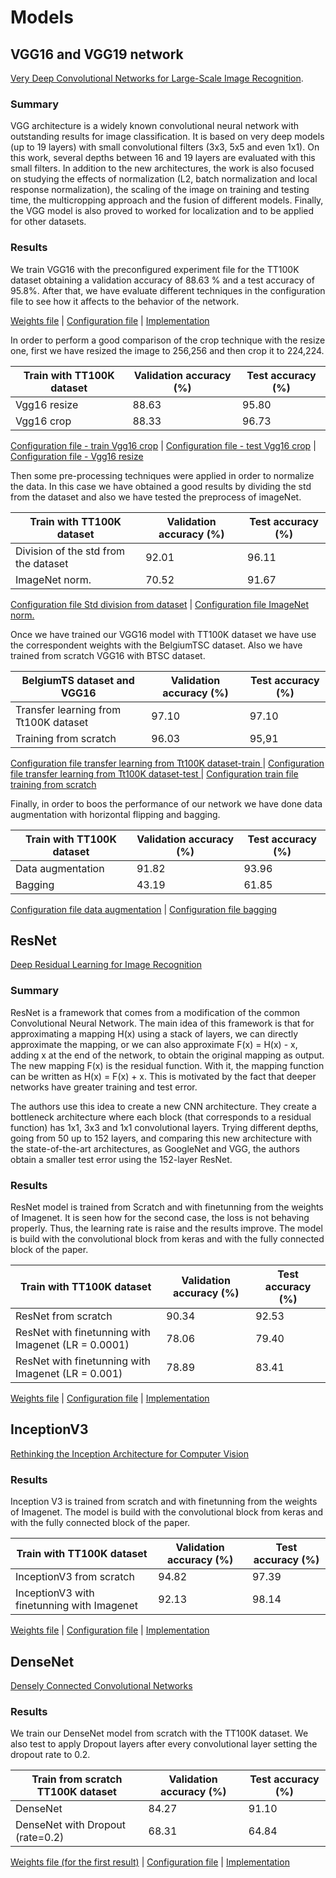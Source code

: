 # Models

## VGG16 and VGG19 network
[Very Deep Convolutional Networks for Large-Scale Image Recognition](https://arxiv.org/pdf/1409.1556.pdf).
### Summary
VGG architecture is a widely known convolutional neural network with outstanding results for image classification. It is based on very deep models (up to 19 layers) with small convolutional filters (3x3, 5x5 and even 1x1). On this work, several depths between 16 and 19 layers are evaluated with this small filters. In addition to the new architectures, the work is also focused on studying the effects of normalization (L2, batch normalization and local response normalization), the scaling of the image on training and testing time, the multicropping approach and the fusion of different models. Finally, the VGG model is also proved to worked for localization and to be applied for other datasets.
### Results

We train VGG16 with the preconfigured experiment file for the TT100K dataset obtaining a validation accuracy of 88.63 % and a test accuracy of 95.8%. After that, we have evaluate different techniques in the configuration file to see how it affects to the behavior of the network.

[Weights file](https://drive.google.com/open?id=0B06nnAKc0eZvWXhNVXZpdER6ZzQ) | [Configuration file](../config/Vgg16.py) | [Implementation](vgg.py)

In order to perform a good comparison of the crop technique with the resize one, first we have resized the image to 256,256 and then crop it to 224,224.

| Train with TT100K dataset | Validation accuracy (%) |Test accuracy (%)|
| ------------- | ------------- |----------------------|
| Vgg16 resize     |     88.63    |         95.80        |
| Vgg16 crop | 88.33 |   96.73  |

[Configuration file - train Vgg16 crop](../config/tt100ktrainVggCrop.py) | [Configuration file - test Vgg16 crop](../config/tt100ktestVggCrop.py) 
| [Configuration file - Vgg16 resize](../config/Vgg16.py) 

Then some pre-processing techniques were applied in order to normalize the data. In this case we have obtained a good results by dividing the std from the dataset and also we have tested the preprocess of imageNet.

| Train with TT100K dataset | Validation accuracy (%) |Test accuracy (%)|
| ------------- | ------------- |----------------------|
| Division of the std from the dataset     |     92.01    |         96.11        |
| ImageNet norm. | 70.52 |  91.67  |

[Configuration file Std division from dataset](../config/tt100kNormalization.py) | [Configuration file ImageNet norm.](../config/tt100kImageNetNormalization.py)

Once we have trained our VGG16 model with TT100K dataset we have use the correspondent weights with the BelgiumTSC dataset. Also we have trained from scratch VGG16 with BTSC dataset.

| BelgiumTS dataset and VGG16 | Validation accuracy (%) |Test accuracy (%)|
| ------------- | ------------- |----------------------|
| Transfer learning from Tt100K dataset  |     97.10    |         97.10       |
| Training from scratch | 96.03  |  95,91  |

[Configuration file transfer learning from Tt100K dataset-train ](../config/transferLearningtrain.py) | [Configuration file transfer learning from Tt100K dataset-test ](../config/transferLearningtest.py) | [Configuration train file training from scratch](../config/BelgiumTSscratch.py)

Finally, in order to boos the performance of our network we have done data augmentation with horizontal flipping and bagging. 

| Train with TT100K dataset | Validation accuracy (%) |Test accuracy (%)|
| ------------- | ------------- |----------------------|
| Data augmentation  |     91.82    |         93.96       |
| Bagging | 43.19  |  61.85  |

[Configuration file data augmentation](../config/DataAugmentation.py) | [Configuration file bagging](../config/Bagging.py)


## ResNet
[Deep Residual Learning for Image Recognition](https://arxiv.org/pdf/1512.03385.pdf)
### Summary
ResNet is a framework that comes from a modification of the common Convolutional Neural Network. The main idea of this framework is that for approximating a mapping H(x) using a stack of layers, we can directly approximate the mapping, or we can also approximate F(x) = H(x) - x, adding x at the end of the network, to obtain the original mapping as output. The new mapping F(x) is the residual function. With it, the mapping function can be written as H(x) = F(x) + x. This is motivated by the fact that deeper networks have greater training and test error.

The authors use this idea to create a new CNN architecture. They create a bottleneck architecture where each block (that corresponds to a residual function) has 1x1, 3x3 and 1x1 convolutional layers. Trying different depths, going from 50 up to 152 layers, and comparing this new architecture with the state-of-the-art architectures, as GoogleNet and VGG, the authors obtain a smaller test error using the 152-layer ResNet.
### Results
ResNet model is trained from Scratch and with finetunning from the weights of Imagenet. It is seen how for the second case, the loss is not behaving properly. Thus, the learning rate is raise and the results improve. The model is build with the convolutional block from keras and with the fully connected block of the paper.

| Train with TT100K dataset | Validation accuracy (%) |Test accuracy (%)|
| ------------- | ------------- |----------------------|
| ResNet from scratch      |   90.34        |      92.53           |
| ResNet with finetunning with Imagenet (LR = 0.0001) | 78.06 | 79.40     |
| ResNet with finetunning with Imagenet (LR = 0.001) |  78.89   |   83.41   |

[Weights file](https://drive.google.com/open?id=0B1fN3dKxIN8CUkVGQnh5SVFCVVE) | [Configuration file](../config/tt100kResnetFromScratch.py) | [Implementation](resnet.py)

## InceptionV3
[Rethinking the Inception Architecture for Computer Vision](https://arxiv.org/abs/1512.00567)
### Results
Inception V3 is trained from scratch and with finetunning from the weights of Imagenet. The model is build with the convolutional block from keras and with the fully connected block of the paper.

| Train with TT100K dataset | Validation accuracy (%) |Test accuracy (%)|
| ------------- | ------------- |----------------------|
| InceptionV3 from scratch      |     94.82     |         97.39        |
| InceptionV3 with finetunning with Imagenet | 92.13 |   98.14  |

[Weights file](https://drive.google.com/open?id=0B1fN3dKxIN8CRjUzMHVkN01QUHM) | [Configuration file](../config/tt100kInceptionFromScratch.py) | [Implementation](inceptionV3.py)

## DenseNet
[Densely Connected Convolutional Networks](https://arxiv.org/pdf/1608.06993.pdf)
### Results
We train our DenseNet model from scratch with the TT100K dataset.
We also test to apply Dropout layers after every convolutional layer setting the dropout rate to 0.2.


| Train from scratch TT100K dataset | Validation accuracy (%) |Test accuracy (%)|
| ------------- | ------------- |----------------------|
| DenseNet      | 84.27         |      91.10           |
| DenseNet with Dropout (rate=0.2) | 68.31 | 64.84     |

[Weights file (for the first result)](https://drive.google.com/file/d/0ByoayY6Lo-XTT1A2MjV5a0VTWlk/view?usp=sharing) | [Configuration file](../config/dense_tt100k_scratch.py) | [Implementation](densenetFCN.py)

